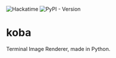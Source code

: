![Hackatime](https://hackatime-badge.hackclub.com/U08HC7N4JJW/koba)
![PyPI - Version](https://img.shields.io/pypi/v/koba)

# koba
Terminal Image Renderer, made in Python.

